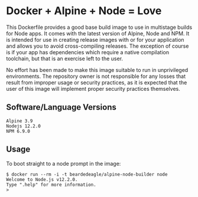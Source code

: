 # Docker + Alpine + Node = Love

This Dockerfile provides a good base build image to use in multistage builds for Node apps. It comes with the latest version of Alpine, Node and NPM. It is intended for use in creating release images with or for your application and allows you to avoid cross-compiling releases. The exception of course is if your app has dependencies which require a native compilation toolchain, but that is an exercise left to the user.

No effort has been made to make this image suitable to run in unprivileged environments. The repository owner is not responsible for any losses that result from improper usage or security practices, as it is expected that the user of this image will implement proper security practices themselves.

## Software/Language Versions

```shell
Alpine 3.9
Nodejs 12.2.0
NPM 6.9.0
```

## Usage

To boot straight to a node prompt in the image:

```shell
$ docker run --rm -i -t beardedeagle/alpine-node-builder node
Welcome to Node.js v12.2.0.
Type ".help" for more information.
>
```
